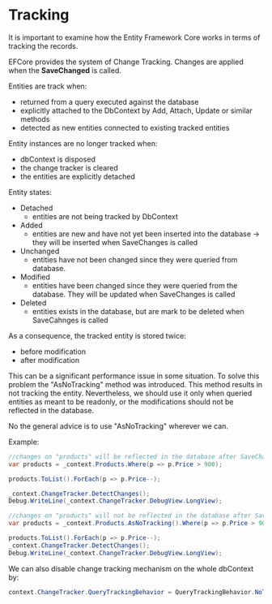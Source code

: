 ﻿# Tracking

It is important to examine how the Entity Framework Core works in terms of tracking the records.

EFCore provides the system of Change Tracking. Changes are applied when the **SaveChanged** is called.

Entities are track when:

- returned from a query executed against the database
- explicitly attached to the DbContext by Add, Attach, Update or similar methods
- detected as new entities connected to existing tracked entities

Entity instances are no longer tracked when:

- dbContext is disposed
- the change tracker is cleared
- the entities are explicitly detached

Entity states:

- Detached
  - entities are not being tracked by DbContext
- Added
  - entities are new and have not yet been inserted into the database -> they will be inserted when SaveChanges is called
- Unchanged
  - entities have not been changed since they were queried from database.
- Modified
  - entities have been changed since they were queried from the database. They will be updated when SaveChanges is called
- Deleted
  - entities exists in the database, but are mark to be deleted when SaveCahnges is called

As a consequence, the tracked entity is stored twice: 

- before modification 
- after modification

This can be a significant performance issue in some situation. To solve this problem the "AsNoTracking" method was introduced. This method results in not tracking the entity.
Nevertheless, we should use it only when queried entities as meant to be readonly, or the modifications should not be reflected in the database.

No the general advice is to use "AsNoTracking" wherever we can.

Example: 
```csharp
//changes on "products" will be reflected in the database after SaveChanges
var products = _context.Products.Where(p => p.Price > 900);

products.ToList().ForEach(p => p.Price--);

_context.ChangeTracker.DetectChanges();
Debug.WriteLine(_context.ChangeTracker.DebugView.LongView);
```

```csharp
//changes on "products" will not be reflected in the database after SaveChanges
var products = _context.Products.AsNoTracking().Where(p => p.Price > 900);

products.ToList().ForEach(p => p.Price--);
_context.ChangeTracker.DetectChanges();
Debug.WriteLine(_context.ChangeTracker.DebugView.LongView);
```

We can also disable change tracking mechanism on the whole dbContext by:

```csharp
context.ChangeTracker.QueryTrackingBehavior = QueryTrackingBehavior.NoTracking;
```
